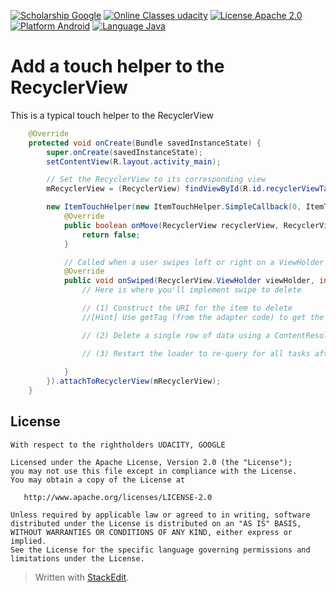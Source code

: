 ﻿[![Scholarship Google](https://img.shields.io/badge/scholarship-Google-brightgreen.svg)](https://www.google.com)
[![Online Classes udacity](https://img.shields.io/badge/online%20classes-Udacity-ff69b4.svg)](https://www.udacity.com)
[![License Apache 2.0](https://img.shields.io/badge/license-Apache%202.0-green.svg)](https://github.com/fjoglar/android-dev-challenge/blob/master/LICENSE.txt)
[![Platform Android](https://img.shields.io/badge/platform-Android-blue.svg)](https://www.android.com)
[![Language Java](https://img.shields.io/badge/language-Java-orange.svg)](https://www.java.com)
# Add a touch helper to the RecyclerView
This is a typical touch helper to the RecyclerView
```java
    @Override
    protected void onCreate(Bundle savedInstanceState) {
        super.onCreate(savedInstanceState);
        setContentView(R.layout.activity_main);

        // Set the RecyclerView to its corresponding view
        mRecyclerView = (RecyclerView) findViewById(R.id.recyclerViewTasks); 

        new ItemTouchHelper(new ItemTouchHelper.SimpleCallback(0, ItemTouchHelper.LEFT | ItemTouchHelper.RIGHT) {
            @Override
            public boolean onMove(RecyclerView recyclerView, RecyclerView.ViewHolder viewHolder, RecyclerView.ViewHolder target) {
                return false;
            }

            // Called when a user swipes left or right on a ViewHolder
            @Override
            public void onSwiped(RecyclerView.ViewHolder viewHolder, int swipeDir) {
                // Here is where you'll implement swipe to delete

                // (1) Construct the URI for the item to delete
                //[Hint] Use getTag (from the adapter code) to get the id of the swiped item

                // (2) Delete a single row of data using a ContentResolver

                // (3) Restart the loader to re-query for all tasks after a deletion
                
            }
        }).attachToRecyclerView(mRecyclerView);
    }
```

## License
```
With respect to the rightholders UDACITY, GOOGLE 
```
```
Licensed under the Apache License, Version 2.0 (the "License");
you may not use this file except in compliance with the License.
You may obtain a copy of the License at

   http://www.apache.org/licenses/LICENSE-2.0

Unless required by applicable law or agreed to in writing, software
distributed under the License is distributed on an "AS IS" BASIS,
WITHOUT WARRANTIES OR CONDITIONS OF ANY KIND, either express or implied.
See the License for the specific language governing permissions and
limitations under the License.
```
> Written with [StackEdit](https://stackedit.io/).

